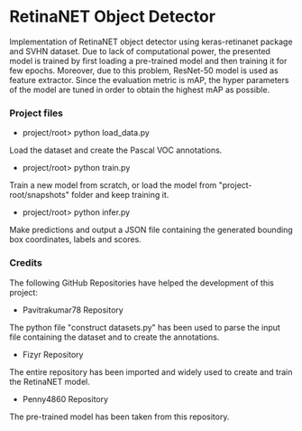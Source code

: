 # RetinaNET Object Detector

Implementation of RetinaNET object detector using keras-retinanet package and SVHN dataset. Due to lack of computational power, the presented model is trained by first loading a pre-trained model and then training it for few epochs. Moreover, due to this problem,
ResNet-50 model is used as feature extractor. Since the evaluation metric is mAP, the hyper parameters of the model are tuned in order to obtain the highest mAP as possible.

### Project files

- project/root> python load_data.py

Load the dataset and create the Pascal VOC annotations.

- project/root> python train.py

Train a new model from scratch, or load the model from "project-root/snapshots" folder and keep training it.

- project/root> python infer.py

Make predictions and output a JSON file containing the generated bounding box coordinates, labels and scores.

### Credits

The following GitHub Repositories have helped the development of this project:
- Pavitrakumar78 Repository

The python file "construct datasets.py" has been used to parse the input file containing the dataset and to create the annotations.

- Fizyr Repository

The entire repository has been imported and widely used to create and train the RetinaNET model.

- Penny4860 Repository

The pre-trained model has been taken from this repository.
